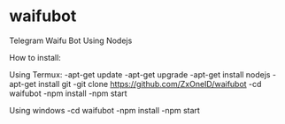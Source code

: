 # waifubot
Telegram Waifu Bot Using Nodejs

How to install:

Using Termux:
-apt-get update
-apt-get upgrade
-apt-get install nodejs
-apt-get install git
-git clone https://github.com/ZxOneID/waifubot
-cd waifubot
-npm install
-npm start

Using windows
-cd waifubot
-npm install
-npm start
